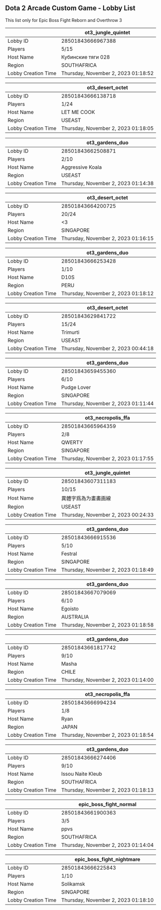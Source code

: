 ## Dota 2 Arcade Custom Game - Lobby List

This list only for Epic Boss Fight Reborn and Overthrow 3

|  | ot3_jungle_quintet |
| ------ | ------ |
| Lobby ID | 28501843666967388 |
| Players | 5/15 |
| Host Name | Кубинские тяги 028 |
| Region | SOUTHAFRICA |
| Lobby Creation Time | Thursday, November 2, 2023 01:18:52 |


|  | ot3_desert_octet |
| ------ | ------ |
| Lobby ID | 28501843666138718 |
| Players | 1/24 |
| Host Name | LET ME COOK |
| Region | USEAST |
| Lobby Creation Time | Thursday, November 2, 2023 01:18:05 |


|  | ot3_gardens_duo |
| ------ | ------ |
| Lobby ID | 28501843662508871 |
| Players | 2/10 |
| Host Name | Aggressive Koala |
| Region | USEAST |
| Lobby Creation Time | Thursday, November 2, 2023 01:14:38 |


|  | ot3_desert_octet |
| ------ | ------ |
| Lobby ID | 28501843664200725 |
| Players | 20/24 |
| Host Name | <3 |
| Region | SINGAPORE |
| Lobby Creation Time | Thursday, November 2, 2023 01:16:15 |


|  | ot3_gardens_duo |
| ------ | ------ |
| Lobby ID | 28501843666253428 |
| Players | 1/10 |
| Host Name | D10S |
| Region | PERU |
| Lobby Creation Time | Thursday, November 2, 2023 01:18:12 |


|  | ot3_desert_octet |
| ------ | ------ |
| Lobby ID | 28501843629841722 |
| Players | 15/24 |
| Host Name | Trimurti |
| Region | USEAST |
| Lobby Creation Time | Thursday, November 2, 2023 00:44:18 |


|  | ot3_gardens_duo |
| ------ | ------ |
| Lobby ID | 28501843659455360 |
| Players | 6/10 |
| Host Name | Pudge Lover |
| Region | SINGAPORE |
| Lobby Creation Time | Thursday, November 2, 2023 01:11:44 |


|  | ot3_necropolis_ffa |
| ------ | ------ |
| Lobby ID | 28501843665964359 |
| Players | 2/8 |
| Host Name | QWERTY |
| Region | SINGAPORE |
| Lobby Creation Time | Thursday, November 2, 2023 01:17:55 |


|  | ot3_jungle_quintet |
| ------ | ------ |
| Lobby ID | 28501843607311183 |
| Players | 10/15 |
| Host Name | 異體字爲為为畫畵画線 |
| Region | USEAST |
| Lobby Creation Time | Thursday, November 2, 2023 00:24:33 |


|  | ot3_gardens_duo |
| ------ | ------ |
| Lobby ID | 28501843666915536 |
| Players | 5/10 |
| Host Name | Festral |
| Region | SINGAPORE |
| Lobby Creation Time | Thursday, November 2, 2023 01:18:49 |


|  | ot3_gardens_duo |
| ------ | ------ |
| Lobby ID | 28501843667079069 |
| Players | 6/10 |
| Host Name | Egoisto |
| Region | AUSTRALIA |
| Lobby Creation Time | Thursday, November 2, 2023 01:18:58 |


|  | ot3_gardens_duo |
| ------ | ------ |
| Lobby ID | 28501843661817742 |
| Players | 9/10 |
| Host Name | Masha |
| Region | CHILE |
| Lobby Creation Time | Thursday, November 2, 2023 01:14:00 |


|  | ot3_necropolis_ffa |
| ------ | ------ |
| Lobby ID | 28501843666994234 |
| Players | 1/8 |
| Host Name | Ryan |
| Region | JAPAN |
| Lobby Creation Time | Thursday, November 2, 2023 01:18:54 |


|  | ot3_gardens_duo |
| ------ | ------ |
| Lobby ID | 28501843666274406 |
| Players | 9/10 |
| Host Name | Issou Naite Kleub |
| Region | SOUTHAFRICA |
| Lobby Creation Time | Thursday, November 2, 2023 01:18:13 |


|  | epic_boss_fight_normal |
| ------ | ------ |
| Lobby ID | 28501843661900363 |
| Players | 3/5 |
| Host Name | ppvs |
| Region | SOUTHAFRICA |
| Lobby Creation Time | Thursday, November 2, 2023 01:14:04 |


|  | epic_boss_fight_nightmare |
| ------ | ------ |
| Lobby ID | 28501843666225843 |
| Players | 1/10 |
| Host Name | Solikamsk |
| Region | SINGAPORE |
| Lobby Creation Time | Thursday, November 2, 2023 01:18:10 |


